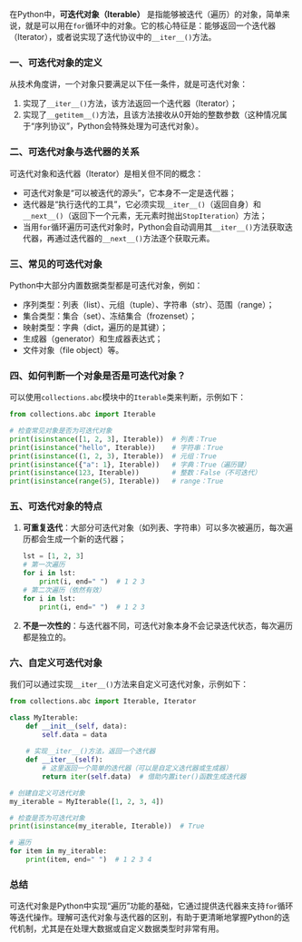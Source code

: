 在Python中，**可迭代对象（Iterable）** 是指能够被迭代（遍历）的对象，简单来说，就是可以用在`for`循环中的对象。它的核心特征是：能够返回一个迭代器（Iterator），或者说实现了迭代协议中的`__iter__()`方法。


### 一、可迭代对象的定义
从技术角度讲，一个对象只要满足以下任一条件，就是可迭代对象：
1. 实现了`__iter__()`方法，该方法返回一个迭代器（Iterator）；
2. 实现了`__getitem__()`方法，且该方法接收从0开始的整数参数（这种情况属于“序列协议”，Python会特殊处理为可迭代对象）。


### 二、可迭代对象与迭代器的关系
可迭代对象和迭代器（Iterator）是相关但不同的概念：
- 可迭代对象是“可以被迭代的源头”，它本身不一定是迭代器；
- 迭代器是“执行迭代的工具”，它必须实现`__iter__()`（返回自身）和`__next__()`（返回下一个元素，无元素时抛出`StopIteration`）方法；
- 当用`for`循环遍历可迭代对象时，Python会自动调用其`__iter__()`方法获取迭代器，再通过迭代器的`__next__()`方法逐个获取元素。


### 三、常见的可迭代对象
Python中大部分内置数据类型都是可迭代对象，例如：
- 序列类型：列表（list）、元组（tuple）、字符串（str）、范围（range）；
- 集合类型：集合（set）、冻结集合（frozenset）；
- 映射类型：字典（dict，遍历的是其键）；
- 生成器（generator）和生成器表达式；
- 文件对象（file object）等。


### 四、如何判断一个对象是否是可迭代对象？
可以使用`collections.abc`模块中的`Iterable`类来判断，示例如下：

```python
from collections.abc import Iterable

# 检查常见对象是否为可迭代对象
print(isinstance([1, 2, 3], Iterable))  # 列表：True
print(isinstance("hello", Iterable))    # 字符串：True
print(isinstance((1, 2, 3), Iterable))  # 元组：True
print(isinstance({"a": 1}, Iterable))   # 字典：True（遍历键）
print(isinstance(123, Iterable))        # 整数：False（不可迭代）
print(isinstance(range(5), Iterable))   # range：True
```


### 五、可迭代对象的特点
1. **可重复迭代**：大部分可迭代对象（如列表、字符串）可以多次被遍历，每次遍历都会生成一个新的迭代器；
   ```python
   lst = [1, 2, 3]
   # 第一次遍历
   for i in lst:
       print(i, end=" ")  # 1 2 3
   # 第二次遍历（依然有效）
   for i in lst:
       print(i, end=" ")  # 1 2 3
   ```

2. **不是一次性的**：与迭代器不同，可迭代对象本身不会记录迭代状态，每次遍历都是独立的。


### 六、自定义可迭代对象
我们可以通过实现`__iter__()`方法来自定义可迭代对象，示例如下：

```python
from collections.abc import Iterable, Iterator

class MyIterable:
    def __init__(self, data):
        self.data = data
    
    # 实现__iter__()方法，返回一个迭代器
    def __iter__(self):
        # 这里返回一个简单的迭代器（可以是自定义迭代器或生成器）
        return iter(self.data)  # 借助内置iter()函数生成迭代器

# 创建自定义可迭代对象
my_iterable = MyIterable([1, 2, 3, 4])

# 检查是否为可迭代对象
print(isinstance(my_iterable, Iterable))  # True

# 遍历
for item in my_iterable:
    print(item, end=" ")  # 1 2 3 4
```


### 总结
可迭代对象是Python中实现“遍历”功能的基础，它通过提供迭代器来支持`for`循环等迭代操作。理解可迭代对象与迭代器的区别，有助于更清晰地掌握Python的迭代机制，尤其是在处理大数据或自定义数据类型时非常有用。